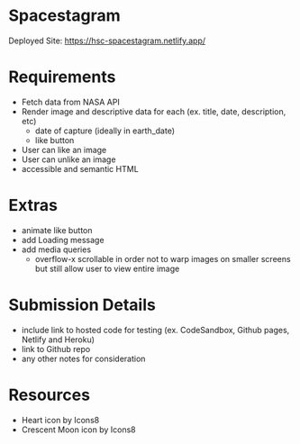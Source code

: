 # Spacestagram

Deployed Site: https://hsc-spacestagram.netlify.app/

# Requirements

- Fetch data from NASA API
- Render image and descriptive data for each (ex. title, date, description, etc)
  - date of capture (ideally in earth_date)
  - like button
- User can like an image
- User can unlike an image
- accessible and semantic HTML

# Extras

- animate like button
- add Loading message
- add media queries
  - overflow-x scrollable in order not to warp images on smaller screens but still allow user to view entire image

# Submission Details

- include link to hosted code for testing (ex. CodeSandbox, Github pages, Netlify and Heroku)
- link to Github repo
- any other notes for consideration

# Resources

- Heart icon by Icons8
- Crescent Moon icon by Icons8